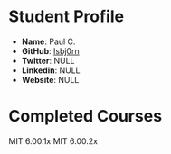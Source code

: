 # Student Profile

- **Name**: Paul C.
- **GitHub**: [Isbj0rn](https://github.com/Isbj0rn)
- **Twitter**: NULL
- **Linkedin**: NULL
- **Website**: NULL

# Completed Courses
MIT 6.00.1x
MIT 6.00.2x
